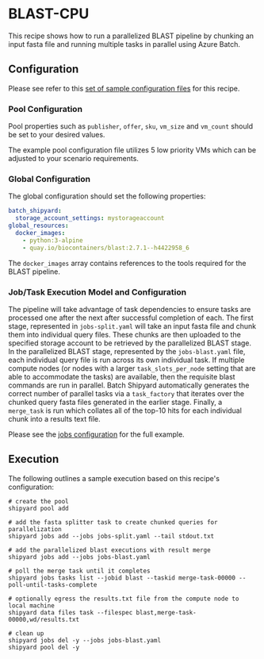 # BLAST-CPU
This recipe shows how to run a parallelized BLAST pipeline by chunking an
input fasta file and running multiple tasks in parallel using Azure Batch.

## Configuration
Please see refer to this [set of sample configuration files](./config) for
this recipe.

### Pool Configuration
Pool properties such as `publisher`, `offer`, `sku`, `vm_size` and
`vm_count` should be set to your desired values.

The example pool configuration file utilizes 5 low priority VMs which can
be adjusted to your scenario requirements.

### Global Configuration
The global configuration should set the following properties:

```yaml
batch_shipyard:
  storage_account_settings: mystorageaccount
global_resources:
  docker_images:
    - python:3-alpine
    - quay.io/biocontainers/blast:2.7.1--h4422958_6
```

The `docker_images` array contains references to the tools required for the
BLAST pipeline.

### Job/Task Execution Model and Configuration
The pipeline will take advantage of task dependencies to ensure tasks
are processed one after the next after successful completion of each.
The first stage, represented in `jobs-split.yaml` will take an input
fasta file and chunk them into individual query files. These chunks are
then uploaded to the specified storage account to be retrieved by the
parallelized BLAST stage. In the parallelized BLAST stage, represented
by the `jobs-blast.yaml` file, each individual query file is run
across its own individual task. If multiple compute nodes (or
nodes with a larger `task_slots_per_node` setting that are able to
accommodate the tasks) are available, then the requisite blast commands
are run in parallel. Batch Shipyard automatically generates the correct
number of parallel tasks via a `task_factory` that iterates over the
chunked query fasta files generated in the earlier stage. Finally, a
`merge_task` is run which collates all of the top-10 hits for each
individual chunk into a results text file.

Please see the [jobs configuration](./config) for the full example.

## Execution
The following outlines a sample execution based on this recipe's configuration:

```shell
# create the pool
shipyard pool add

# add the fasta splitter task to create chunked queries for parallelization
shipyard jobs add --jobs jobs-split.yaml --tail stdout.txt

# add the parallelized blast executions with result merge
shipyard jobs add --jobs jobs-blast.yaml

# poll the merge task until it completes
shipyard jobs tasks list --jobid blast --taskid merge-task-00000 --poll-until-tasks-complete

# optionally egress the results.txt file from the compute node to local machine
shipyard data files task --filespec blast,merge-task-00000,wd/results.txt

# clean up
shipyard jobs del -y --jobs jobs-blast.yaml
shipyard pool del -y
```
